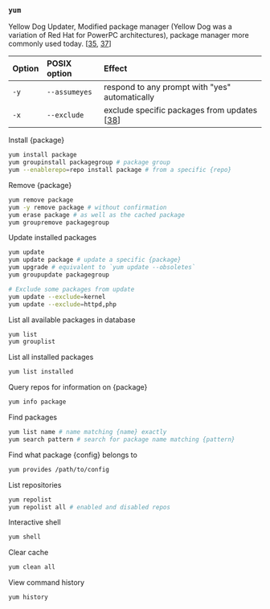 ### `yum`
Yellow Dog Updater, Modified package manager (Yellow Dog was a variation of Red Hat for PowerPC architectures), package manager more commonly used today. [[35](sources.md), [37](sources.md)]

Option  | POSIX option            | Effect
:---    | :---                    | :---
`-y`    | `--assumeyes`           | respond to any prompt with "yes" automatically
`-x`    | `--exclude`             | exclude specific packages from updates [[38](sources.md)]

Install {package}
```sh
yum install package
yum groupinstall packagegroup # package group
yum --enablerepo=repo install package # from a specific {repo}
```
Remove {package} 
```sh
yum remove package
yum -y remove package # without confirmation
yum erase package # as well as the cached package
yum groupremove packagegroup
```
Update installed packages
```sh
yum update
yum update package # update a specific {package}
yum upgrade # equivalent to `yum update --obsoletes`
yum groupupdate packagegroup

# Exclude some packages from update
yum update --exclude=kernel
yum update --exclude=httpd,php
```
List all available packages in database
```sh
yum list
yum grouplist
```
List all installed packages
```sh
yum list installed
```
Query repos for information on {package}
```sh
yum info package
```
Find packages
```sh
yum list name # name matching {name} exactly
yum search pattern # search for package name matching {pattern}
```
Find what package {config} belongs to
```sh
yum provides /path/to/config
```
List repositories
```sh
yum repolist
yum repolist all # enabled and disabled repos
```
Interactive shell
```sh
yum shell
```
Clear cache
```sh
yum clean all
```
View command history
```sh
yum history
```
